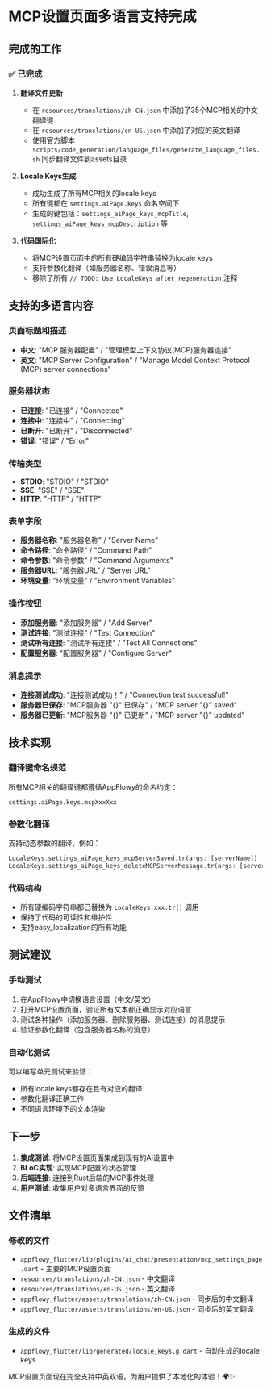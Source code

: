 # MCP设置页面多语言支持完成

## 完成的工作

### ✅ 已完成
1. **翻译文件更新**
   - 在 `resources/translations/zh-CN.json` 中添加了35个MCP相关的中文翻译键
   - 在 `resources/translations/en-US.json` 中添加了对应的英文翻译
   - 使用官方脚本 `scripts/code_generation/language_files/generate_language_files.sh` 同步翻译文件到assets目录

2. **Locale Keys生成**
   - 成功生成了所有MCP相关的locale keys
   - 所有键都在 `settings.aiPage.keys` 命名空间下
   - 生成的键包括：`settings_aiPage_keys_mcpTitle`, `settings_aiPage_keys_mcpDescription` 等

3. **代码国际化**
   - 将MCP设置页面中的所有硬编码字符串替换为locale keys
   - 支持参数化翻译（如服务器名称、错误消息等）
   - 移除了所有 `// TODO: Use LocaleKeys after regeneration` 注释

## 支持的多语言内容

### 页面标题和描述
- **中文**: "MCP 服务器配置" / "管理模型上下文协议(MCP)服务器连接"
- **英文**: "MCP Server Configuration" / "Manage Model Context Protocol (MCP) server connections"

### 服务器状态
- **已连接**: "已连接" / "Connected"
- **连接中**: "连接中" / "Connecting"  
- **已断开**: "已断开" / "Disconnected"
- **错误**: "错误" / "Error"

### 传输类型
- **STDIO**: "STDIO" / "STDIO"
- **SSE**: "SSE" / "SSE"
- **HTTP**: "HTTP" / "HTTP"

### 表单字段
- **服务器名称**: "服务器名称" / "Server Name"
- **命令路径**: "命令路径" / "Command Path"
- **命令参数**: "命令参数" / "Command Arguments"
- **服务器URL**: "服务器URL" / "Server URL"
- **环境变量**: "环境变量" / "Environment Variables"

### 操作按钮
- **添加服务器**: "添加服务器" / "Add Server"
- **测试连接**: "测试连接" / "Test Connection"
- **测试所有连接**: "测试所有连接" / "Test All Connections"
- **配置服务器**: "配置服务器" / "Configure Server"

### 消息提示
- **连接测试成功**: "连接测试成功！" / "Connection test successful!"
- **服务器已保存**: "MCP服务器 \"{}\" 已保存" / "MCP server \"{}\" saved"
- **服务器已更新**: "MCP服务器 \"{}\" 已更新" / "MCP server \"{}\" updated"

## 技术实现

### 翻译键命名规范
所有MCP相关的翻译键都遵循AppFlowy的命名约定：
```
settings.aiPage.keys.mcpXxxXxx
```

### 参数化翻译
支持动态参数的翻译，例如：
```dart
LocaleKeys.settings_aiPage_keys_mcpServerSaved.tr(args: [serverName])
LocaleKeys.settings_aiPage_keys_deleteMCPServerMessage.tr(args: [serverName])
```

### 代码结构
- 所有硬编码字符串都已替换为 `LocaleKeys.xxx.tr()` 调用
- 保持了代码的可读性和维护性
- 支持easy_localization的所有功能

## 测试建议

### 手动测试
1. 在AppFlowy中切换语言设置（中文/英文）
2. 打开MCP设置页面，验证所有文本都正确显示对应语言
3. 测试各种操作（添加服务器、删除服务器、测试连接）的消息提示
4. 验证参数化翻译（包含服务器名称的消息）

### 自动化测试
可以编写单元测试来验证：
- 所有locale keys都存在且有对应的翻译
- 参数化翻译正确工作
- 不同语言环境下的文本渲染

## 下一步

1. **集成测试**: 将MCP设置页面集成到现有的AI设置中
2. **BLoC实现**: 实现MCP配置的状态管理
3. **后端连接**: 连接到Rust后端的MCP事件处理
4. **用户测试**: 收集用户对多语言界面的反馈

## 文件清单

### 修改的文件
- `appflowy_flutter/lib/plugins/ai_chat/presentation/mcp_settings_page.dart` - 主要的MCP设置页面
- `resources/translations/zh-CN.json` - 中文翻译
- `resources/translations/en-US.json` - 英文翻译
- `appflowy_flutter/assets/translations/zh-CN.json` - 同步后的中文翻译
- `appflowy_flutter/assets/translations/en-US.json` - 同步后的英文翻译

### 生成的文件
- `appflowy_flutter/lib/generated/locale_keys.g.dart` - 自动生成的locale keys

MCP设置页面现在完全支持中英双语，为用户提供了本地化的体验！🌍✨

